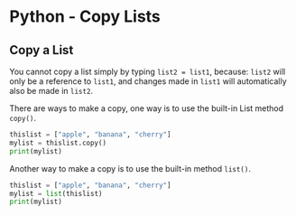 # Python - Copy Lists

## Copy a List
You cannot copy a list simply by typing ```list2 = list1```, because: ```list2``` will only be a reference to ```list1```, and changes made in ```list1``` will automatically also be made in ```list2```.

There are ways to make a copy, one way is to use the built-in List method ```copy()```.

```python
thislist = ["apple", "banana", "cherry"]
mylist = thislist.copy()
print(mylist)
```

Another way to make a copy is to use the built-in method ```list()```.

```python
thislist = ["apple", "banana", "cherry"]
mylist = list(thislist)
print(mylist)
```
